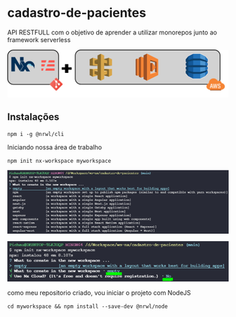 

# cadastro-de-pacientes

API RESTFULL com o objetivo de aprender a utilizar monorepos junto ao framework serverless

![capa](img/capa.png)

## Instalações

```
npm i -g @nrwl/cli
```



Iniciando nossa área de trabalho

```
npm init nx-workspace myworkspace
```

![terminal1](img\terminal1.png)

![terminal2](img\terminal2.png)

como meu repositorio criado, vou iniciar o projeto com NodeJS

```
cd myworkspace && npm install --save-dev @nrwl/node
```

